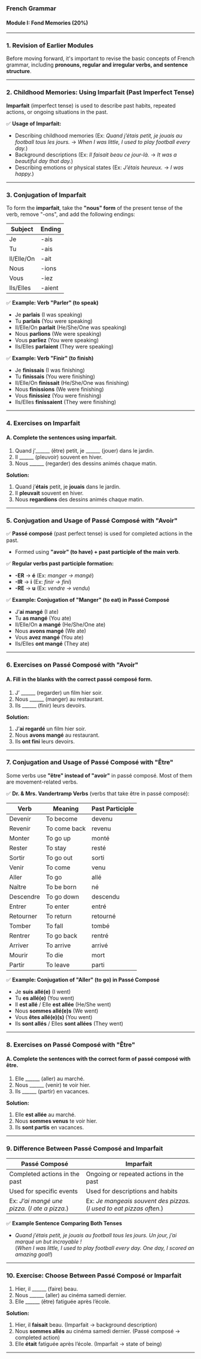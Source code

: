 ### **French Grammar**  
#### **Module I: Fond Memories (20%)**  

---

### **1. Revision of Earlier Modules**  
Before moving forward, it's important to revise the basic concepts of French grammar, including **pronouns, regular and irregular verbs, and sentence structure**.  

---

### **2. Childhood Memories: Using Imparfait (Past Imperfect Tense)**  
**Imparfait** (imperfect tense) is used to describe past habits, repeated actions, or ongoing situations in the past.  

✅ **Usage of Imparfait:**  
- Describing childhood memories (Ex: *Quand j’étais petit, je jouais au football tous les jours.* → *When I was little, I used to play football every day.*)  
- Background descriptions (Ex: *Il faisait beau ce jour-là.* → *It was a beautiful day that day.*)  
- Describing emotions or physical states (Ex: *J’étais heureux.* → *I was happy.*)  

---

### **3. Conjugation of Imparfait**  
To form the **imparfait**, take the **"nous" form** of the present tense of the verb, remove "-ons", and add the following endings:  

| Subject | Ending |
|---------|--------|
| Je | -ais |
| Tu | -ais |
| Il/Elle/On | -ait |
| Nous | -ions |
| Vous | -iez |
| Ils/Elles | -aient |

✅ **Example: Verb "Parler" (to speak)**  
- Je **parlais** (I was speaking)  
- Tu **parlais** (You were speaking)  
- Il/Elle/On **parlait** (He/She/One was speaking)  
- Nous **parlions** (We were speaking)  
- Vous **parliez** (You were speaking)  
- Ils/Elles **parlaient** (They were speaking)  

✅ **Example: Verb "Finir" (to finish)**  
- Je **finissais** (I was finishing)  
- Tu **finissais** (You were finishing)  
- Il/Elle/On **finissait** (He/She/One was finishing)  
- Nous **finissions** (We were finishing)  
- Vous **finissiez** (You were finishing)  
- Ils/Elles **finissaient** (They were finishing)  

---

### **4. Exercises on Imparfait**  
#### **A. Complete the sentences using imparfait.**  
1. Quand j’______ (être) petit, je ______ (jouer) dans le jardin.  
2. Il ______ (pleuvoir) souvent en hiver.  
3. Nous ______ (regarder) des dessins animés chaque matin.  

**Solution:**  
1. Quand j’**étais** petit, je **jouais** dans le jardin.  
2. Il **pleuvait** souvent en hiver.  
3. Nous **regardions** des dessins animés chaque matin.  

---

### **5. Conjugation and Usage of Passé Composé with "Avoir"**  
✅ **Passé composé** (past perfect tense) is used for completed actions in the past.  
- Formed using **"avoir" (to have) + past participle of the main verb**.  

✅ **Regular verbs past participle formation:**  
- **-ER** → **é** (Ex: *manger → mangé*)  
- **-IR** → **i** (Ex: *finir → fini*)  
- **-RE** → **u** (Ex: *vendre → vendu*)  

✅ **Example: Conjugation of "Manger" (to eat) in Passé Composé**  
- J’**ai mangé** (I ate)  
- Tu **as mangé** (You ate)  
- Il/Elle/On **a mangé** (He/She/One ate)  
- Nous **avons mangé** (We ate)  
- Vous **avez mangé** (You ate)  
- Ils/Elles **ont mangé** (They ate)  

---

### **6. Exercises on Passé Composé with "Avoir"**  
#### **A. Fill in the blanks with the correct passé composé form.**  
1. J’ ______ (regarder) un film hier soir.  
2. Nous ______ (manger) au restaurant.  
3. Ils ______ (finir) leurs devoirs.  

**Solution:**  
1. J’**ai regardé** un film hier soir.  
2. Nous **avons mangé** au restaurant.  
3. Ils **ont fini** leurs devoirs.  

---

### **7. Conjugation and Usage of Passé Composé with "Être"**  
Some verbs use **"être" instead of "avoir"** in passé composé. Most of them are movement-related verbs.  

✅ **Dr. & Mrs. Vandertramp Verbs** (verbs that take être in passé composé):  

| Verb | Meaning | Past Participle |
|------|---------|----------------|
| Devenir | To become | devenu |
| Revenir | To come back | revenu |
| Monter | To go up | monté |
| Rester | To stay | resté |
| Sortir | To go out | sorti |
| Venir | To come | venu |
| Aller | To go | allé |
| Naître | To be born | né |
| Descendre | To go down | descendu |
| Entrer | To enter | entré |
| Retourner | To return | retourné |
| Tomber | To fall | tombé |
| Rentrer | To go back | rentré |
| Arriver | To arrive | arrivé |
| Mourir | To die | mort |
| Partir | To leave | parti |

✅ **Example: Conjugation of "Aller" (to go) in Passé Composé**  
- Je **suis allé(e)** (I went)  
- Tu **es allé(e)** (You went)  
- Il **est allé** / Elle **est allée** (He/She went)  
- Nous **sommes allé(e)s** (We went)  
- Vous **êtes allé(e)(s)** (You went)  
- Ils **sont allés** / Elles **sont allées** (They went)  

---

### **8. Exercises on Passé Composé with "Être"**  
#### **A. Complete the sentences with the correct form of passé composé with être.**  
1. Elle ______ (aller) au marché.  
2. Nous ______ (venir) te voir hier.  
3. Ils ______ (partir) en vacances.  

**Solution:**  
1. Elle **est allée** au marché.  
2. Nous **sommes venus** te voir hier.  
3. Ils **sont partis** en vacances.  

---

### **9. Difference Between Passé Composé and Imparfait**  
| **Passé Composé** | **Imparfait** |
|-------------------|--------------|
| Completed actions in the past | Ongoing or repeated actions in the past |
| Used for specific events | Used for descriptions and habits |
| Ex: *J’ai mangé une pizza.* (*I ate a pizza.*) | Ex: *Je mangeais souvent des pizzas.* (*I used to eat pizzas often.*) |

✅ **Example Sentence Comparing Both Tenses**  
- *Quand j’étais petit, je jouais au football tous les jours. Un jour, j’ai marqué un but incroyable !*  
(*When I was little, I used to play football every day. One day, I scored an amazing goal!*)  

---

### **10. Exercise: Choose Between Passé Composé or Imparfait**  
1. Hier, il ______ (faire) beau.  
2. Nous ______ (aller) au cinéma samedi dernier.  
3. Elle ______ (être) fatiguée après l’école.  

**Solution:**  
1. Hier, il **faisait** beau. (Imparfait → background description)  
2. Nous **sommes allés** au cinéma samedi dernier. (Passé composé → completed action)  
3. Elle **était** fatiguée après l’école. (Imparfait → state of being)  

---
